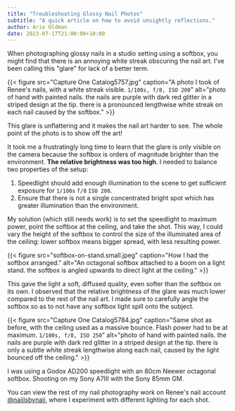```yaml
---
title: "Troubleshooting Glossy Nail Photos"
subtitle: "A quick article on how to avoid unsightly reflections."
author: Arie Oldman
date: 2023-07-17T21:00:00+10:00
---
```


When photographing glossy nails in a studio setting using a softbox, you might find that there is an annoying white streak obscuring the nail art. I've been calling this "glare" for lack of a better term.

{{< figure src="Capture One Catalog5757.jpg" caption="A photo I took of Renee's nails, with a white streak visible. `1/100s, f/8, ISO 200`" alt="photo of hand with painted nails. the nails are purple with dark red glitter in a striped design at the tip. there is a pronounced lengthwise white streak on each nail caused by the softbox." >}}

This glare is unflattering and it makes the nail art harder to see. The whole point of the photo is to show off the art!

It took me a frustratingly long time to learn that the glare is only visible on the camera because the softbox is orders of magnitude brighter than the environment. **The relative brightness was too high**. I needed to balance two properties of the setup:

1. Speedlight should add enough illumination to the scene to get sufficient exposure for `1/100s` `f/8` `ISO 200`.
2. Ensure that there is not a single concentrated bright spot which has greater illumination than the environment.

My solution (which still needs work) is to set the speedlight to maximum power, point the softbox at the ceiling, and take the shot. This way, I could vary the height of the softbox to control the size of the illuminated area of the ceiling: lower softbox means bigger spread, with less resulting power.

{{< figure src="softbox-on-stand.small.jpeg" caption="How I had the softbox arranged." alt="An octagonal softbox attached to a boom on a light stand. the softbox is angled upwards to direct light at the ceiling." >}}

This gave the light a soft, diffused quality, even softer than the softbox on its own. I observed that the relative brightness of the glare was much lower compared to the rest of the nail art. I made sure to carefully angle the softbox so as to not have any softbox light spill onto the subject.

{{< figure src="Capture One Catalog5784.jpg" caption="Same shot as before, with the ceiling used as a massive bounce. Flash power had to be at maximum. `1/100s, f/8, ISO 250`" alt="photo of hand with painted nails. the nails are purple with dark red glitter in a striped design at the tip. there is only a subtle white streak lengthwise along each nail, caused by the light bounced off the ceiling." >}}

I was using a Godox AD200 speedlight with an 80cm Neewer octagonal softbox. Shooting on my Sony A7III with the Sony 85mm GM.

You can view the rest of my nail photography work on Renee's nail account [@naiilsbynaii](https://www.instagram.com/naiilsbynaii/), where I experiment with different lighting for each shot.
